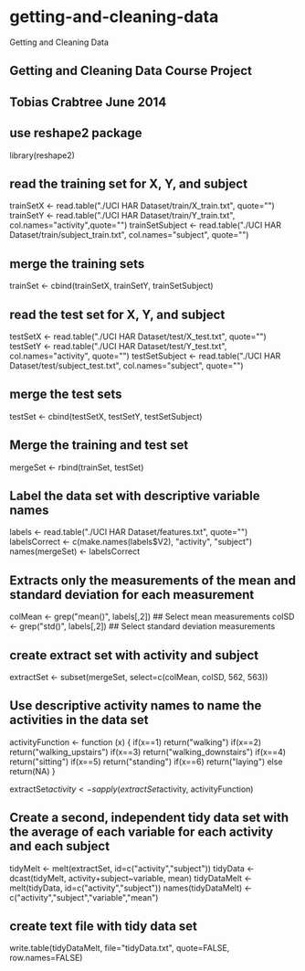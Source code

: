 getting-and-cleaning-data
=========================

Getting and Cleaning Data

## Getting and Cleaning Data Course Project
## Tobias Crabtree  June 2014

## use reshape2 package
library(reshape2) 

## read the training set for X, Y, and subject
trainSetX <- read.table("./UCI HAR Dataset/train/X_train.txt", quote="") 
trainSetY <- read.table("./UCI HAR Dataset/train/Y_train.txt", col.names="activity",quote="") 
trainSetSubject <- read.table("./UCI HAR Dataset/train/subject_train.txt", col.names="subject", quote="") 

## merge the training sets
trainSet <- cbind(trainSetX, trainSetY, trainSetSubject) 

## read the test set for X, Y, and subject
testSetX <- read.table("./UCI HAR Dataset/test/X_test.txt", quote="")
testSetY <- read.table("./UCI HAR Dataset/test/Y_test.txt", col.names="activity", quote="")
testSetSubject <- read.table("./UCI HAR Dataset/test/subject_test.txt", col.names="subject", quote="")
## merge the test sets
testSet <- cbind(testSetX, testSetY, testSetSubject) 

## Merge the training and test set
mergeSet <- rbind(trainSet, testSet)

## Label the data set with descriptive variable names
labels <- read.table("./UCI HAR Dataset/features.txt", quote="") 
labelsCorrect <- c(make.names(labels$V2), "activity", "subject")
names(mergeSet) <- labelsCorrect

## Extracts only the measurements of the mean and standard deviation for each measurement
colMean <- grep("mean()", labels[,2]) ## Select mean measurements
colSD <- grep("std()", labels[,2]) ## Select standard deviation measurements

## create extract set with activity and subject
extractSet <- subset(mergeSet, select=c(colMean, colSD, 562, 563)) 

## Use descriptive activity names to name the activities in the data set
activityFunction <- function (x) {
        if(x==1)
                return("walking")
        if(x==2)
                return("walking_upstairs")
        if(x==3)
                return("walking_downstairs")
        if(x==4)
                return("sitting")
        if(x==5)
                return("standing")
        if(x==6)
                return("laying")
        else
                return(NA)
}

extractSet$activity <- sapply(extractSet$activity, activityFunction)

## Create a second, independent tidy data set with the average of each variable for each activity and each subject
tidyMelt <- melt(extractSet, id=c("activity","subject"))
tidyData <- dcast(tidyMelt, activity+subject~variable, mean)
tidyDataMelt <- melt(tidyData, id=c("activity","subject"))
names(tidyDataMelt) <- c("activity","subject","variable","mean")

## create text file with tidy data set
write.table(tidyDataMelt, file="tidyData.txt", quote=FALSE, row.names=FALSE)
